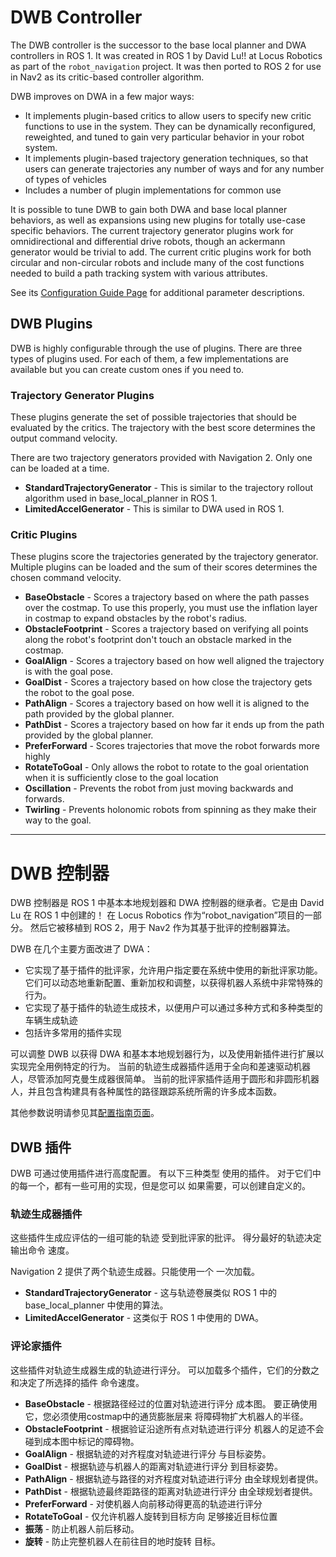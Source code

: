 # DWB Controller

The DWB controller is the successor to the base local planner and DWA controllers in ROS 1. It was created in ROS 1 by David Lu!! at Locus Robotics as part of the `robot_navigation` project. It was then ported to ROS 2 for use in Nav2 as its critic-based controller algorithm.

DWB improves on DWA in a few major ways:

- It implements plugin-based critics to allow users to specify new critic functions to use in the system. They can be dynamically reconfigured, reweighted, and tuned to gain very particular behavior in your robot system.
- It implements plugin-based trajectory generation techniques, so that users can generate trajectories any number of ways and for any number of types of vehicles
- Includes a number of plugin implementations for common use

It is possible to tune DWB to gain both DWA and base local planner behaviors, as well as expansions using new plugins for totally use-case specific behaviors. The current trajectory generator plugins work for omnidirectional and differential drive robots, though an ackermann generator would be trivial to add. The current critic plugins work for both circular and non-circular robots and include many of the cost functions needed to build a path tracking system with various attributes.

See its [Configuration Guide Page](https://navigation.ros.org/configuration/packages/configuring-dwb-controller.html) for additional parameter descriptions.

## DWB Plugins

DWB is highly configurable through the use of plugins. There are three types of
plugins used. For each of them, a few implementations are available but you can
create custom ones if you need to.

### Trajectory Generator Plugins

These plugins generate the set of possible trajectories that should be evaluated
by the critics. The trajectory with the best score determines the output command
velocity.

There are two trajectory generators provided with Navigation 2. Only one can be
loaded at a time.

* **StandardTrajectoryGenerator** - This is similar to the trajectory rollout
  algorithm used in base_local_planner in ROS 1.
* **LimitedAccelGenerator** - This is similar to DWA used in ROS 1.

### Critic Plugins

These plugins score the trajectories generated by the trajectory generator.
Multiple plugins can be loaded and the sum of their scores determines the chosen
command velocity.

* **BaseObstacle** - Scores a trajectory based on where the path passes over the
  costmap. To use this properly, you must use the inflation layer in costmap to
  expand obstacles by the robot's radius.
* **ObstacleFootprint** - Scores a trajectory based on verifying all points along
  the robot's footprint don't touch an obstacle marked in the costmap.
* **GoalAlign** - Scores a trajectory based on how well aligned the trajectory is
  with the goal pose.
* **GoalDist** - Scores a trajectory based on how close the trajectory gets the robot
  to the goal pose.
* **PathAlign** - Scores a trajectory based on how well it is aligned to the path
  provided by the global planner.
* **PathDist** - Scores a trajectory based on how far it ends up from the path
  provided by the global planner.
* **PreferForward** - Scores trajectories that move the robot forwards more highly
* **RotateToGoal** - Only allows the robot to rotate to the goal orientation when it
  is sufficiently close to the goal location
* **Oscillation** - Prevents the robot from just moving backwards and forwards.
* **Twirling** - Prevents holonomic robots from spinning as they make their way to
  the goal.

-------------------------------------------------

# DWB 控制器

DWB 控制器是 ROS 1 中基本本地规划器和 DWA 控制器的继承者。它是由 David Lu 在 ROS 1 中创建的！ 在 Locus Robotics 作为“robot_navigation”项目的一部分。 然后它被移植到 ROS 2，用于 Nav2 作为其基于批评的控制器算法。

DWB 在几个主要方面改进了 DWA：

- 它实现了基于插件的批评家，允许用户指定要在系统中使用的新批评家功能。 它们可以动态地重新配置、重新加权和调整，以获得机器人系统中非常特殊的行为。
- 它实现了基于插件的轨迹生成技术，以便用户可以通过多种方式和多种类型的车辆生成轨迹
- 包括许多常用的插件实现

可以调整 DWB 以获得 DWA 和基本本地规划器行为，以及使用新插件进行扩展以实现完全用例特定的行为。 当前的轨迹生成器插件适用于全向和差速驱动机器人，尽管添加阿克曼生成器很简单。 当前的批评家插件适用于圆形和非圆形机器人，并且包含构建具有各种属性的路径跟踪系统所需的许多成本函数。

其他参数说明请参见其[配置指南页面](https://navigation.ros.org/configuration/packages/configuring-dwb-controller.html)。

## DWB 插件

DWB 可通过使用插件进行高度配置。 有以下三种类型
使用的插件。 对于它们中的每一个，都有一些可用的实现，但是您可以
如果需要，可以创建自定义的。

### 轨迹生成器插件

这些插件生成应评估的一组可能的轨迹
受到批评家的批评。 得分最好的轨迹决定输出命令
速度。

Navigation 2 提供了两个轨迹生成器。只能使用一个
一次加载。

* **StandardTrajectoryGenerator** - 这与轨迹卷展类似
   ROS 1 中的 base_local_planner 中使用的算法。
* **LimitedAccelGenerator** - 这类似于 ROS 1 中使用的 DWA。

### 评论家插件

这些插件对轨迹生成器生成的轨迹进行评分。
可以加载多个插件，它们的分数之和决定了所选择的插件
命令速度。

* **BaseObstacle** - 根据路径经过的位置对轨迹进行评分
   成本图。 要正确使用它，您必须使用costmap中的通货膨胀层来
   将障碍物扩大机器人的半径。
* **ObstacleFootprint** - 根据验证沿途所有点对轨迹进行评分
   机器人的足迹不会碰到成本图中标记的障碍物。
* **GoalAlign** - 根据轨迹的对齐程度对轨迹进行评分
   与目标姿势。
* **GoalDist** - 根据轨迹与机器人的距离对轨迹进行评分
   到目标姿势。
* **PathAlign** - 根据轨迹与路径的对齐程度对轨迹进行评分
   由全球规划者提供。
* **PathDist** - 根据轨迹最终距路径的距离对轨迹进行评分
   由全球规划者提供。
* **PreferForward** - 对使机器人向前移动得更高的轨迹进行评分
* **RotateToGoal** - 仅允许机器人旋转到目标方向
   足够接近目标位置
* **振荡** - 防止机器人前后移动。
* **旋转** - 防止完整机器人在前往目的地时旋转
   目标。
